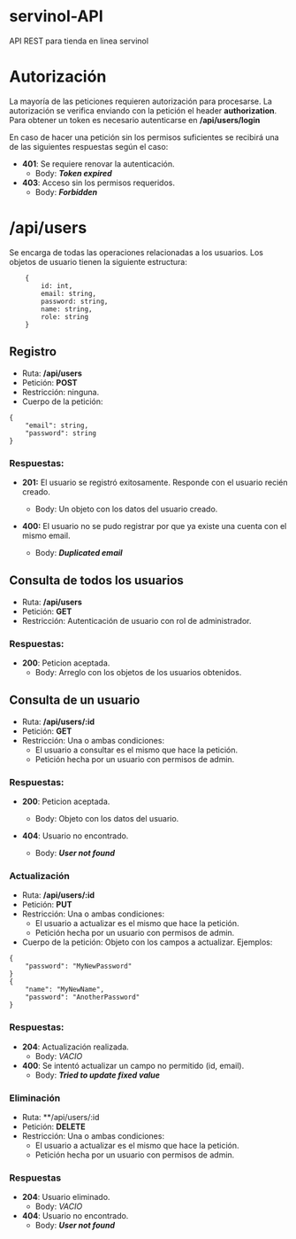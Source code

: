# servinol-API
API REST para tienda en linea servinol

# Autorización
La mayoría de las peticiones requieren autorización para procesarse. La autorización se verifica enviando con la petición el header **authorization**.
Para obtener un token es necesario autenticarse en **/api/users/login**

En caso de hacer una petición sin los permisos suficientes se recibirá una de las siguientes respuestas según el caso:
- **401**: Se requiere renovar la autenticación.
  - Body: ***Token expired***
- **403**: Acceso sin los permisos requeridos.
  - Body: ***Forbidden***

# /api/users
Se encarga de todas las operaciones relacionadas a los usuarios.
Los objetos de usuario tienen la siguiente estructura: 
```
    {
        id: int,
        email: string,
        password: string,
        name: string,
        role: string
    }
```

## Registro
- Ruta: **/api/users**
- Petición: **POST**
- Restricción: ninguna.
- Cuerpo de la petición:
```
{
    "email": string,
    "password": string
}
```
### Respuestas:
- **201:** El usuario se registró exitosamente. Responde con el usuario recién creado.
  - Body: Un objeto con los datos del usuario creado.

- **400:** El usuario no se pudo registrar por que ya existe una cuenta con el mismo email.
  - Body: ***Duplicated email***

## Consulta de todos los usuarios
- Ruta: **/api/users**
- Petición: **GET**
- Restricción: Autenticación de usuario con rol de administrador.
### Respuestas:
- **200**: Peticion aceptada.
  - Body: Arreglo con los objetos de los usuarios obtenidos.

## Consulta de un usuario
- Ruta: **/api/users/:id**
- Petición: **GET**
- Restricción: Una o ambas condiciones:
  - El usuario a consultar es el mismo que hace la petición.
  - Petición hecha por un usuario con permisos de admin.
### Respuestas:
- **200**: Peticion aceptada.
  - Body: Objeto con los datos del usuario.

- **404**: Usuario no encontrado.
  - Body: ***User not found***

### Actualización
- Ruta: **/api/users/:id**
- Petición: **PUT**
- Restricción: Una o ambas condiciones:
  - El usuario a actualizar es el mismo que hace la petición.
  - Petición hecha por un usuario con permisos de admin.
- Cuerpo de la petición: Objeto con los campos a actualizar. Ejemplos:
```
{
    "password": "MyNewPassword"
}
{
    "name": "MyNewName",
    "password": "AnotherPassword"
}
```
### Respuestas:
- **204**: Actualización realizada.
  - Body: *VACIO*
- **400**: Se intentó actualizar un campo no permitido (id, email).
  - Body: ***Tried to update fixed value***

### Eliminación
- Ruta: **/api/users/:id
- Petición: **DELETE**
- Restricción: Una o ambas condiciones:
  - El usuario a actualizar es el mismo que hace la petición.
  - Petición hecha por un usuario con permisos de admin.
### Respuestas
- **204**: Usuario eliminado.
  - Body: *VACIO*
- **404**: Usuario no encontrado.
  - Body: ***User not found***
